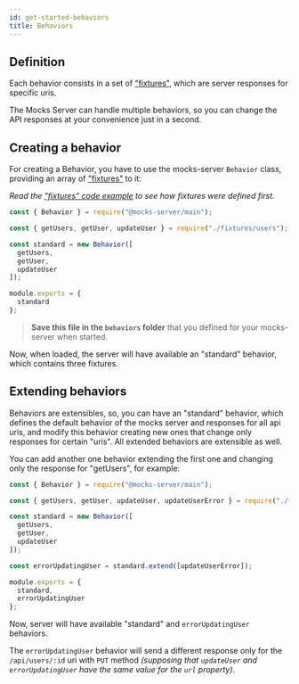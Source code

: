 ```yaml
---
id: get-started-behaviors
title: Behaviors
---
```


## Definition

Each behavior consists in a set of ["fixtures"](get-started-fixtures.md), which are server responses for specific uris.

The Mocks Server can handle multiple behaviors, so you can change the API responses at your convenience just in a second.


## Creating a behavior

For creating a Behavior, you have to use the mocks-server `Behavior` class, providing an array of ["fixtures"](get-started-fixtures.md) to it:

_Read the ["fixtures" code example](get-started-fixtures.md#examples) to see how fixtures were defined first._

```javascript
const { Behavior } = require("@mocks-server/main");

const { getUsers, getUser, updateUser } = require("./fixtures/users");

const standard = new Behavior([
  getUsers,
  getUser,
  updateUser
]);

module.exports = {
  standard
};
```

> __Save this file in the `behaviors` folder__ that you defined for your mocks-server when started.

Now, when loaded, the server will have available an "standard" behavior, which contains three fixtures.


## Extending behaviors

Behaviors are extensibles, so, you can have an "standard" behavior, which defines the default behavior of the mocks server and responses for all api uris, and modify this behavior creating new ones that change only responses for certain "uris". All extended behaviors are extensible as well.

You can add another one behavior extending the first one and changing only the response for "getUsers", for example:

```javascript
const { Behavior } = require("@mocks-server/main");

const { getUsers, getUser, updateUser, updateUserError } = require("./fixtures/users");

const standard = new Behavior([
  getUsers,
  getUser,
  updateUser
]);

const errorUpdatingUser = standard.extend([updateUserError]);

module.exports = {
  standard,
  errorUpdatingUser
};
```

Now, server will have available "standard" and `errorUpdatingUser` behaviors.

The `errorUpdatingUser` behavior will send a different response only for the `/api/users/:id` uri with `PUT` method _(supposing that `updateUser` and `errorUpdatingUser` have the same value for the `url` property)_.

